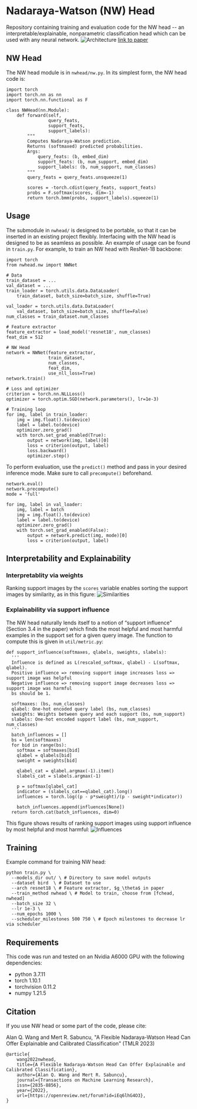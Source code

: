 # Nadaraya-Watson (NW) Head
Repository containing training and evaluation code for the NW head -- an interpretable/explainable, nonparametric classification head which can be used with any neural network.
![Architecture](figs/arch.png)
[link to paper](https://openreview.net/forum?id=iEq6lhG4O3)

## NW Head
The NW head module is in `nwhead/nw.py`.
In its simplest form, the NW head code is:
```
import torch
import torch.nn as nn
import torch.nn.functional as F

class NWHead(nn.Module):
    def forward(self,
                query_feats,
                support_feats,
                support_labels):
        """
        Computes Nadaraya-Watson prediction.
        Returns (softmaxed) predicted probabilities.
        Args:
            query_feats: (b, embed_dim)
            support_feats: (b, num_support, embed_dim)
            support_labels: (b, num_support, num_classes)
        """
        query_feats = query_feats.unsqueeze(1)

        scores = -torch.cdist(query_feats, support_feats)
        probs = F.softmax(scores, dim=-1)
        return torch.bmm(probs, support_labels).squeeze(1)
```

## Usage
The submodule in `nwhead/` is designed to be portable, so that it can be inserted in an existing project flexibly.
Interfacing with the NW head is designed to be as seamless as possible. 
An example of usage can be found in `train.py`.
For example, to train an NW head with ResNet-18 backbone:

```
import torch
from nwhead.nw import NWNet

# Data
train_dataset = ...
val_dataset = ...
train_loader = torch.utils.data.DataLoader(
    train_dataset, batch_size=batch_size, shuffle=True)

val_loader = torch.utils.data.DataLoader(
    val_dataset, batch_size=batch_size, shuffle=False)
num_classes = train_dataset.num_classes

# Feature extractor
feature_extractor = load_model('resnet18', num_classes)
feat_dim = 512

# NW Head
network = NWNet(feature_extractor, 
                train_dataset,
                num_classes,
                feat_dim,
                use_nll_loss=True)
network.train()

# Loss and optimizer
criterion = torch.nn.NLLLoss()
optimizer = torch.optim.SGD(network.parameters(), lr=1e-3)

# Training loop
for img, label in train_loader:
    img = img.float().to(device)
    label = label.to(device)
    optimizer.zero_grad()
    with torch.set_grad_enabled(True):
        output = network(img, label)[0]
        loss = criterion(output, label)
        loss.backward()
        optimizer.step()

```
To perform evaluation, use the `predict()` method and pass in your desired inference mode.
Make sure to call `precompute()` beforehand.
```
network.eval()
network.precompute()
mode = 'full'

for img, label in val_loader:
    img, label = batch
    img = img.float().to(device)
    label = label.to(device)
    optimizer.zero_grad()
    with torch.set_grad_enabled(False):
        output = network.predict(img, mode)[0]
        loss = criterion(output, label)
```

## Interpretability and Explainability
### Interpretablity via weights
Ranking support images by the `scores` variable enables sorting the support images by similarity, as in this figure:
![Similarities](figs/weights.png)

### Explainability via support influence
The NW head naturally lends itself to a notion of “support influence" (Section 3.4 in the paper) which finds the most helpful and most harmful examples in the support set for a given query image. The function to compute this is given in `util/metric.py`:
```
def support_influence(softmaxes, qlabels, sweights, slabels):
  '''
  Influence is defined as L(rescaled_softmax, qlabel) - L(softmax, qlabel).
  Positive influence => removing support image increases loss => support image was helpful
  Negative influence => removing support image decreases loss => support image was harmful
  bs should be 1.
  
  softmaxes: (bs, num_classes)
  qlabel: One-hot encoded query label (bs, num_classes)
  sweights: Weights between query and each support (bs, num_support)
  slabels: One-hot encoded support label (bs, num_support, num_classes)
  '''
  batch_influences = []
  bs = len(softmaxes)
  for bid in range(bs):
    softmax = softmaxes[bid]
    qlabel = qlabels[bid]
    sweight = sweights[bid]

    qlabel_cat = qlabel.argmax(-1).item()
    slabels_cat = slabels.argmax(-1)
    
    p = softmax[qlabel_cat]
    indicator = (slabels_cat==qlabel_cat).long()
    influences = torch.log((p - p*sweight)/(p - sweight*indicator))

    batch_influences.append(influences[None])
  return torch.cat(batch_influences, dim=0)
```

This figure shows results of ranking support images using support influence by most helpful and most harmful: 
![Influences](figs/influence.png)

## Training
Example command for training NW head:
```
python train.py \
  --models_dir out/ \ # Directory to save model outputs
  --dataset bird  \ # Dataset to use
  --arch resnet18 \ # Feature extractor, $g_\theta$ in paper
  --train_method nwhead \ # Model to train, choose from [fchead, nwhead]
  --batch_size 32 \
  --lr 1e-3 \
  --num_epochs 1000 \
  --scheduler_milestones 500 750 \ # Epoch milestones to decrease lr via scheduler
```

## Requirements
This code was run and tested on an Nvidia A6000 GPU with the following dependencies:
+ python 3.7.11
+ torch 1.10.1
+ torchvision 0.11.2
+ numpy 1.21.5

## Citation
If you use NW head or some part of the code, please cite:

Alan Q. Wang and Mert R. Sabuncu, "A Flexible Nadaraya-Watson Head Can Offer Explainable and Calibrated Classification" (TMLR 2023)
```
@article{
    wang2022nwhead,
    title={A Flexible Nadaraya-Watson Head Can Offer Explainable and Calibrated Classification},
    author={Alan Q. Wang and Mert R. Sabuncu},
    journal={Transactions on Machine Learning Research},
    issn={2835-8856},
    year={2022},
    url={https://openreview.net/forum?id=iEq6lhG4O3},
}
```
